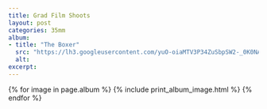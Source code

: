 ```yaml
---
title: Grad Film Shoots
layout: post
categories: 35mm
album:
- title: "The Boxer"
  src: "https://lh3.googleusercontent.com/yuO-oiaMTV3P34ZuSbpSW2-_0K0NAUzBBzt2AxEpEhgjFMRTTgzszsqMljTHadUS0LazIppKolSiSohmMCG0RjFr8I_yRnu3rTZZlPGR5xfG64y3sn8DlawiDKvzP9m2ZA7cGedh6a3mTSpSlMTHLCwd6FheGbRh5A0ptkkAd481lMrkGP5vZT3UGerDwQVfgVMzcddcfERRlXfsc7qWasuOiRUqlphNYQscKhhWKX-hOth4yPWq6mUku-XJkJ2tosOoa9Hm26r7dMbHqQlh2Zx5pScNDlbh5WjZ8iQEqvpMtO_tU7BRwqeks_5Ko4aY5FwYlmAE_QGduwh0ZjMxi-j0vYu2BlmxEh_lWhPOxvA2RfcK9EDlJesSWTHpQtzndjW3L7u4BXf8TjuTr1p9fIwwF6l5bymeQGC4NaTimwWjmJU8wf5hDzvhK_Q9uo7y24FisGWEkPLeB7rekR_HyqyZWyPItjn9krBN3rSEs-b82k0IbGdAbyQs7lMAU4m7Wwe0w9iApOTbtw8mWd9ucCuEU9cDlS772mQwR0yeensXsmjRrM71sWbRQarx4_KXTiUw90bfkEMgDY9I14L93nP7cr_0XL7f2UPRFKDBeg"
  alt: 
excerpt:
---
```

{% for image in page.album %}
  {% include print_album_image.html %}
{% endfor %}